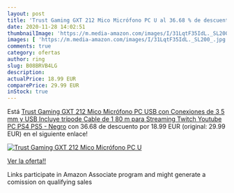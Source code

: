 ```yaml
---
layout: post
title: 'Trust Gaming GXT 212 Mico Micrófono PC U al 36.68 % de descuento'
date: 2020-11-28 14:02:51
thumbnailImage: 'https://m.media-amazon.com/images/I/31LqtF35IdL._SL200_.jpg'
images: [ 'https://m.media-amazon.com/images/I/31LqtF35IdL._SL200_.jpg' ]
comments: true
category: ofertas
author: ring
slug: B08BRVB4LG
description:
actualPrice: 18.99 EUR
comparePrice: 29.99 EUR
inStock: true
---
```


Está [Trust Gaming GXT 212 Mico Micrófono PC USB  con Conexiones de 3 5 mm y USB  Incluye trípode  Cable de 1 80 m  para Streaming  Twitch  Youtube  PC  PS4  PS5 - Negro](https://www.amazon.es/dp/B08BRVB4LG/?tag=tolees-21) con 36.68 de descuento por 18.99 EUR (original: 29.99 EUR) en el siguiente enlace!

[![Trust Gaming GXT 212 Mico Micrófono PC U](https://m.media-amazon.com/images/I/31LqtF35IdL._SL200_.jpg)](https://www.amazon.es/dp/B08BRVB4LG/?tag=tolees-21)

[Ver la oferta!!](https://www.amazon.es/dp/B08BRVB4LG/?tag=tolees-21)

Links participate in Amazon Associate program and might generate a comission on qualifying sales


